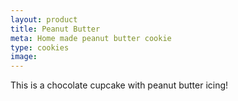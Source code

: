 ```yaml
---
layout: product
title: Peanut Butter
meta: Home made peanut butter cookie 
type: cookies
image: 
---
```


This is a chocolate cupcake with peanut butter icing!
